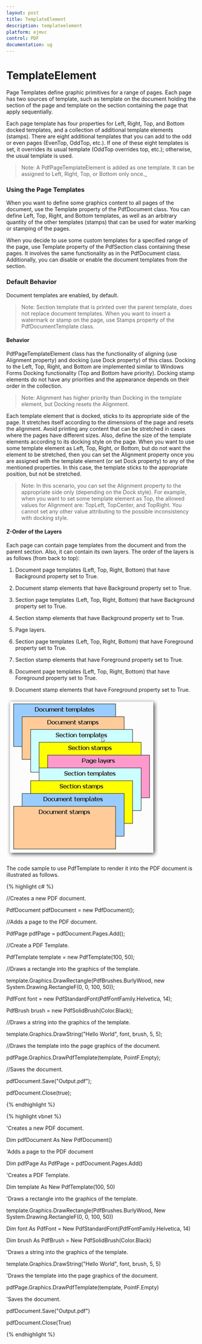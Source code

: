 ```yaml
---
layout: post
title: TemplateElement
description: templateelement
platform: ejmvc
control: PDF
documentation: ug
---
```


# TemplateElement

Page Templates define graphic primitives for a range of pages. Each page has two sources of template, such as template on the document holding the section of the page and template on the section containing the page that apply sequentially.

Each page template has four properties for Left, Right, Top, and Bottom docked templates, and a collection of additional template elements (stamps). There are eight additional templates that you can add to the odd or even pages (EvenTop, OddTop, etc.). If one of these eight templates is set, it overrides its usual template (OddTop overrides top, etc.); otherwise, the usual template is used. 

> Note: A PdfPageTemplateElement is added as one template. It can be assigned to Left, Right, Top, or Bottom only once._


### Using the Page Templates 

When you want to define some graphics content to all pages of the document, use the Template property of the PdfDocument class. You can define Left, Top, Right, and Bottom templates, as well as an arbitrary quantity of the other templates (stamps) that can be used for water marking or stamping of the pages.

When you decide to use some custom templates for a specified range of the page, use Template property of the PdfSection class containing these pages. It involves the same functionality as in the PdfDocument class. Additionally, you can disable or enable the document templates from the section.

### Default Behavior

Document templates are enabled, by default.


> Note: Section template that is printed over the parent template, does not replace document templates. When you want to insert a watermark or stamp on the page, use Stamps property of the PdfDocumentTemplate class.

#### Behavior

PdfPageTemplateElement class has the functionality of aligning (use Alignment property) and docking (use Dock property) of this class. Docking to the Left, Top, Right, and Bottom are implemented similar to Windows Forms Docking functionality (Top and Bottom have priority). Docking stamp elements do not have any priorities and the appearance depends on their order in the collection. 

> Note: Alignment has higher priority than Docking in the template element, but Docking resets the Alignment.


Each template element that is docked, sticks to its appropriate side of the page. It stretches itself according to the dimensions of the page and resets the alignment. Avoid printing any content that can be stretched in cases where the pages have different sizes. Also, define the size of the template elements according to its docking style on the page. When you want to use some template element as Left, Top, Right, or Bottom, but do not want the element to be stretched, then you can set the Alignment property once you are assigned with the template element (or set Dock property) to any of the mentioned properties. In this case, the template sticks to the appropriate position, but not be stretched.

> Note: In this scenario, you can set the Alignment property to the appropriate side only (depending on the Dock style). For example, when you want to set some template element as Top, the allowed values for Alignment are: TopLeft, TopCenter, and TopRight. You cannot set any other value attributing to the possible inconsistency with docking style.

#### Z-Order of the Layers

Each page can contain page templates from the document and from the parent section. Also, it can contain its own layers. The order of the layers is as follows (from back to top): 

1.   Document page templates (Left, Top, Right, Bottom) that have Background property set to True.

2.   Document stamp elements that have Background property set to True.

3.   Section page templates (Left, Top, Right, Bottom) that have Background property set to True.

4.   Section stamp elements that have Background property set to True.

5.   Page layers.

6.   Section page templates (Left, Top, Right, Bottom) that have Foreground property set to True.

7.   Section stamp elements that have Foreground property set to True.

8.   Document page templates (Left, Top, Right, Bottom) that have Foreground property set to True.

9.   Document stamp elements that have Foreground property set to True.


![](TemplateElement_images/TemplateElement_img5.png)



The code sample to use PdfTemplate to render it into the PDF document is illustrated as follows.



{% highlight c# %}



//Creates a new PDF document.

PdfDocument pdfDocument = new PdfDocument();

//Adds a page to the PDF document.

PdfPage pdfPage = pdfDocument.Pages.Add();

//Create a PDF Template.

PdfTemplate template = new PdfTemplate(100, 50);

//Draws a rectangle into the graphics of the template.

template.Graphics.DrawRectangle(PdfBrushes.BurlyWood, new System.Drawing.RectangleF(0, 0, 100, 50));

PdfFont font = new PdfStandardFont(PdfFontFamily.Helvetica, 14);

PdfBrush brush = new PdfSolidBrush(Color.Black);

//Draws a string into the graphics of the template.

template.Graphics.DrawString("Hello World", font, brush, 5, 5);

//Draws the template into the page graphics of the document.

pdfPage.Graphics.DrawPdfTemplate(template, PointF.Empty);

//Saves the document.

pdfDocument.Save("Output.pdf");

pdfDocument.Close(true);

{% endhighlight %}

{% highlight vbnet %}



'Creates a new PDF document.

Dim pdfDocument As New PdfDocument()

'Adds a page to the PDF document

Dim pdfPage As PdfPage = pdfDocument.Pages.Add()

'Creates a PDF Template.

Dim template As New PdfTemplate(100, 50)

'Draws a rectangle into the graphics of the template.

template.Graphics.DrawRectangle(PdfBrushes.BurlyWood, New System.Drawing.RectangleF(0, 0, 100, 50))

Dim font As PdfFont = New PdfStandardFont(PdfFontFamily.Helvetica, 14)

Dim brush As PdfBrush = New PdfSolidBrush(Color.Black)

'Draws a string into the graphics of the template.

template.Graphics.DrawString("Hello World", font, brush, 5, 5)

'Draws the template into the page graphics of the document.

pdfPage.Graphics.DrawPdfTemplate(template, PointF.Empty)

'Saves the document.

pdfDocument.Save("Output.pdf")

pdfDocument.Close(True)

{% endhighlight %}


